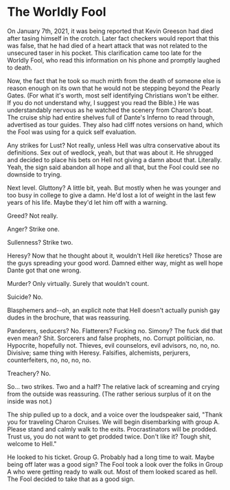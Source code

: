 # The Worldly Fool

On January 7th, 2021, it was being reported that Kevin Greeson had died after tasing himself in the crotch. Later fact checkers would report that this was false, that he had died of a heart attack that was not related to the unsecured taser in his pocket. This clarification came too late for the Worldly Fool, who read this information on his phone and promptly laughed to death.

Now, the fact that he took so much mirth from the death of someone else is reason enough on its own that he would not be stepping beyond the Pearly Gates. (For what it's worth, most self identifying Christians won't be either. If you do not understand why, I suggest you read the Bible.) He was understandably nervous as he  watched the scenery from Charon's boat. The cruise ship had entire shelves full of Dante's Inferno to read through, advertised as tour guides. They also had cliff notes versions on hand, which the Fool was using for a quick self evaluation.

Any strikes for Lust? Not really, unless Hell was ultra conservative about its definitions. Sex out of wedlock, yeah, but that was about it. He shrugged and decided to place his bets on Hell not giving a damn about that. Literally. Yeah, the sign said abandon all hope and all that, but the Fool could see no downside to trying.

Next level. Gluttony? A little bit, yeah. But mostly when he was younger and too busy in college to give a damn. He'd lost a lot of weight in the last few years of his life. Maybe they'd let him off with a warning.

Greed? Not really.

Anger? Strike one.

Sullenness? Strike two.

Heresy? Now that he thought about it, wouldn't Hell *like* heretics? Those are the guys spreading your good word. Damned either way, might as well hope Dante got that one wrong.

Murder? Only virtually. Surely that wouldn't count.

Suicide? No.

Blasphemers and--oh, an explicit note that Hell doesn't actually punish gay dudes in the brochure, that was reassuring. 

Panderers, seducers? No. Flatterers? Fucking no. Simony? The fuck did that even mean? Shit. Sorcerers and false prophets, no. Corrupt politician, no. Hypocrite, hopefully not. Thieves, evil counselors, evil advisors, no, no, no. Divisive; same thing with Heresy. Falsifies, alchemists, perjurers, counterfeiters, no, no, no, no.

Treachery? No.

So... two strikes. Two and a half? The relative lack of screaming and crying from the outside was reassuring. (The rather serious surplus of it on the inside was not.)

The ship pulled up to a dock, and a voice over the loudspeaker said, "Thank you for traveling Charon Cruises. We will begin disembarking with group A. Please stand and calmly walk to the exits. Procrastinators will be prodded. Trust us, you do not want to get prodded twice. Don't like it? Tough shit, welcome to Hell."

He looked to his ticket. Group G. Probably had a long time to wait. Maybe being off later was a good sign? The Fool took a look over the folks in Group A who were getting ready to walk out. Most of them looked scared as hell. The Fool decided to take that as a good sign.